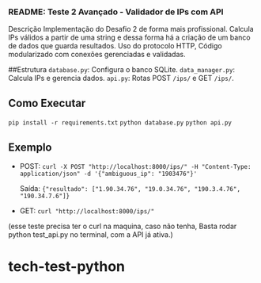 ### README: Teste 2 Avançado - Validador de IPs com API

Descrição
Implementação do Desafio 2 de forma mais profissional.
Calcula IPs válidos a partir de uma string e dessa forma há a criação de um banco de dados que guarda resultados. Uso do protocolo HTTP, Código modularizado com conexões gerenciadas e validadas.

##Estrutura
`database.py`: Configura o banco SQLite.
`data_manager.py`: Calcula IPs e gerencia dados.
`api.py`: Rotas POST `/ips/` e GET `/ips/`.

## Como Executar
`pip install -r requirements.txt`
`python database.py`
`python api.py`

## Exemplo
- POST: `curl -X POST "http://localhost:8000/ips/" -H "Content-Type: application/json" -d '{"ambiguous_ip": "1903476"}'`

  Saída: `{"resultado": ["1.90.34.76", "19.0.34.76", "190.3.4.76", "190.34.7.6"]}`
- GET: `curl "http://localhost:8000/ips/"`

(esse teste precisa ter o curl na maquina, caso não tenha, 
Basta rodar python test_api.py no terminal, com a API já ativa.)
# tech-test-python
